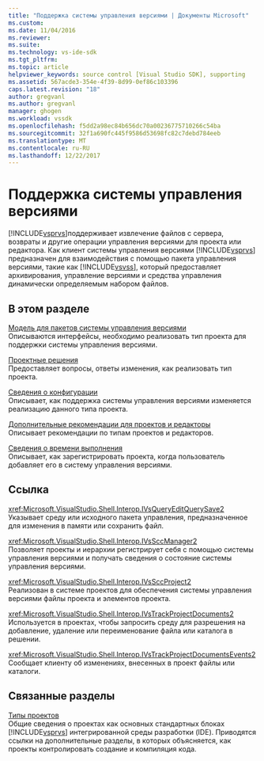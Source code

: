 ```yaml
---
title: "Поддержка системы управления версиями | Документы Microsoft"
ms.custom: 
ms.date: 11/04/2016
ms.reviewer: 
ms.suite: 
ms.technology: vs-ide-sdk
ms.tgt_pltfrm: 
ms.topic: article
helpviewer_keywords: source control [Visual Studio SDK], supporting
ms.assetid: 567acde3-354e-4f39-8d99-0ef86c103396
caps.latest.revision: "18"
author: gregvanl
ms.author: gregvanl
manager: ghogen
ms.workload: vssdk
ms.openlocfilehash: f5dd2a98ec84b656dc70a00236775710266c54ba
ms.sourcegitcommit: 32f1a690fc445f9586d53698fc82c7debd784eeb
ms.translationtype: MT
ms.contentlocale: ru-RU
ms.lasthandoff: 12/22/2017
---
```

# <a name="supporting-source-control"></a>Поддержка системы управления версиями
[!INCLUDE[vsprvs](../../code-quality/includes/vsprvs_md.md)]поддерживает извлечение файлов с сервера, возвраты и другие операции управления версиями для проекта или редактора. Как клиент системы управления версиями [!INCLUDE[vsprvs](../../code-quality/includes/vsprvs_md.md)] предназначен для взаимодействия с помощью пакета управления версиями, такие как [!INCLUDE[vsvss](../../extensibility/includes/vsvss_md.md)], который предоставляет архивирования, управление версиями и средства управления динамически определяемым набором файлов.  
  
## <a name="in-this-section"></a>В этом разделе  
 [Модель для пакетов системы управления версиями](../../extensibility/internals/model-for-source-control-packages.md)  
 Описываются интерфейсы, необходимо реализовать тип проекта для поддержки системы управления версиями.  
  
 [Проектные решения](../../extensibility/internals/source-control-design-decisions.md)  
 Предоставляет вопросы, ответы изменения, как реализовать тип проекта.  
  
 [Сведения о конфигурации](../../extensibility/internals/source-control-configuration-details.md)  
 Описывает, как поддержка системы управления версиями изменяется реализацию данного типа проекта.  
  
 [Дополнительные рекомендации для проектов и редакторы](../../extensibility/internals/additional-source-control-guidelines-for-projects-and-editors.md)  
 Описывает рекомендации по типам проектов и редакторов.  
  
 [Сведения о времени выполнения](../../extensibility/internals/source-control-runtime-details.md)  
 Описывает, как зарегистрировать проекта, когда пользователь добавляет его в систему управления версиями.  
  
## <a name="reference"></a>Ссылка  
 <xref:Microsoft.VisualStudio.Shell.Interop.IVsQueryEditQuerySave2>  
 Указывает среду или исходного пакета управления, предназначенное для изменения в памяти или сохранить файл.  
  
 <xref:Microsoft.VisualStudio.Shell.Interop.IVsSccManager2>  
 Позволяет проекты и иерархии регистрирует себя с помощью системы управления версиями и получать сведения о состояние системы управления версиями.  
  
 <xref:Microsoft.VisualStudio.Shell.Interop.IVsSccProject2>  
 Реализован в системе проектов для обеспечения системы управления версиями файлы проекта и элементов проекта.  
  
 <xref:Microsoft.VisualStudio.Shell.Interop.IVsTrackProjectDocuments2>  
 Используется в проектах, чтобы запросить среду для разрешения на добавление, удаление или переименование файла или каталога в решении.  
  
 <xref:Microsoft.VisualStudio.Shell.Interop.IVsTrackProjectDocumentsEvents2>  
 Сообщает клиенту об изменениях, внесенных в проект файлы или каталоги.  
  
## <a name="related-sections"></a>Связанные разделы  
 [Типы проектов](../../extensibility/internals/project-types.md)  
 Общие сведения о проектах как основных стандартных блоках [!INCLUDE[vsprvs](../../code-quality/includes/vsprvs_md.md)] интегрированной среды разработки (IDE). Приводятся ссылки на дополнительные разделы, в которых объясняется, как проекты контролировать создание и компиляция кода.